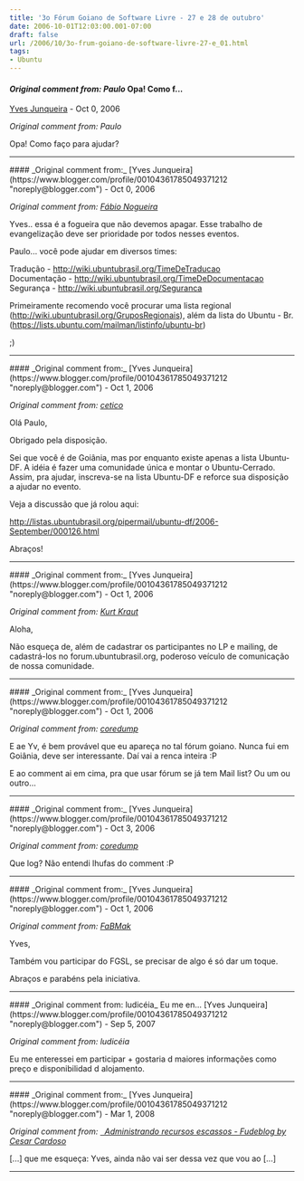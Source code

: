 ```yaml
---
title: '3o Fórum Goiano de Software Livre - 27 e 28 de outubro'
date: 2006-10-01T12:03:00.001-07:00
draft: false
url: /2006/10/3o-frum-goiano-de-software-livre-27-e_01.html
tags: 
- Ubuntu
---
```


#### _Original comment from: Paulo_ Opa! Como f...
[Yves Junqueira](https://www.blogger.com/profile/00104361785049371212 "noreply@blogger.com") - <time datetime="2006-10-01T14:54:00.000-07:00">Oct 0, 2006</time>

_Original comment from: Paulo_  
  
Opa! Como faço para ajudar?
<hr />
#### _Original comment from:_
[Yves Junqueira](https://www.blogger.com/profile/00104361785049371212 "noreply@blogger.com") - <time datetime="2006-10-01T15:38:00.000-07:00">Oct 0, 2006</time>

_Original comment from: [Fábio Nogueira](http://barraroumi.wordpress.com)_  
  
Yves.. essa é a fogueira que não devemos apagar. Esse trabalho de evangelização deve ser prioridade por todos nesses eventos.  
  
Paulo... você pode ajudar em diversos times:  
  
Tradução - http://wiki.ubuntubrasil.org/TimeDeTraducao  
Documentação - http://wiki.ubuntubrasil.org/TimeDeDocumentacao  
Segurança - http://wiki.ubuntubrasil.org/Seguranca  
  
Primeiramente recomendo você procurar uma lista regional (http://wiki.ubuntubrasil.org/GruposRegionais), além da lista do Ubuntu - Br. (https://lists.ubuntu.com/mailman/listinfo/ubuntu-br)  
  
;)
<hr />
#### _Original comment from:_
[Yves Junqueira](https://www.blogger.com/profile/00104361785049371212 "noreply@blogger.com") - <time datetime="2006-10-01T18:00:00.000-07:00">Oct 1, 2006</time>

_Original comment from: [cetico](javascript:void(0);)_  
  
Olá Paulo,  
  
Obrigado pela disposição.  
  
Sei que você é de Goiânia, mas por enquanto existe apenas a lista Ubuntu-DF. A idéia é fazer uma comunidade única e montar o Ubuntu-Cerrado. Assim, pra ajudar, inscreva-se na lista Ubuntu-DF e reforce sua disposição a ajudar no evento.  
  
Veja a discussão que já rolou aqui:  
  
http://listas.ubuntubrasil.org/pipermail/ubuntu-df/2006-September/000126.html  
  
Abraços!
<hr />
#### _Original comment from:_
[Yves Junqueira](https://www.blogger.com/profile/00104361785049371212 "noreply@blogger.com") - <time datetime="2006-10-01T21:18:00.000-07:00">Oct 1, 2006</time>

_Original comment from: [Kurt Kraut](http://planeta.ubuntubrasil.org/author/5)_  
  
Aloha,  
  
  
Não esqueça de, além de cadastrar os participantes no LP e mailing, de cadastrá-los no forum.ubuntubrasil.org, poderoso veículo de comunicação de nossa comunidade.
<hr />
#### _Original comment from:_
[Yves Junqueira](https://www.blogger.com/profile/00104361785049371212 "noreply@blogger.com") - <time datetime="2006-10-02T04:02:00.000-07:00">Oct 1, 2006</time>

_Original comment from: [coredump](http://core.eti.br)_  
  
E ae Yv, é bem provável que eu apareça no tal fórum goiano. Nunca fui em Goiânia, deve ser interessante. Daí vai a renca inteira :P  
  
E ao comment ai em cima, pra que usar fórum se já tem Mail list? Ou um ou outro...
<hr />
#### _Original comment from:_
[Yves Junqueira](https://www.blogger.com/profile/00104361785049371212 "noreply@blogger.com") - <time datetime="2006-10-03T20:08:00.000-07:00">Oct 3, 2006</time>

_Original comment from: [coredump](http://core.eti.br)_  
  
Que log? Não entendi lhufas do comment :P
<hr />
#### _Original comment from:_
[Yves Junqueira](https://www.blogger.com/profile/00104361785049371212 "noreply@blogger.com") - <time datetime="2006-10-16T10:18:00.000-07:00">Oct 1, 2006</time>

_Original comment from: [FaBMak](http://www.fabricio.eti.br)_  
  
Yves,  
  
Também vou participar do FGSL, se precisar de algo é só dar um toque.  
  
Abraços e parabéns pela iniciativa.
<hr />
#### _Original comment from: ludicéia_ Eu me en...
[Yves Junqueira](https://www.blogger.com/profile/00104361785049371212 "noreply@blogger.com") - <time datetime="2007-09-14T13:09:00.000-07:00">Sep 5, 2007</time>

_Original comment from: ludicéia_  
  
Eu me enteressei em participar + gostaria d maiores informações como preço e disponibilidad d alojamento.
<hr />
#### _Original comment from:_
[Yves Junqueira](https://www.blogger.com/profile/00104361785049371212 "noreply@blogger.com") - <time datetime="2008-03-30T16:29:00.000-07:00">Mar 1, 2008</time>

_Original comment from: [  Administrando recursos escassos - Fudeblog by Cesar Cardoso](http://zyakannazio.eti.br/fudeblog/2006/10/03/administrando-recursos-escassos/)_  
  
\[...\] que me esqueça: Yves, ainda não vai ser dessa vez que vou ao \[...\]
<hr />
